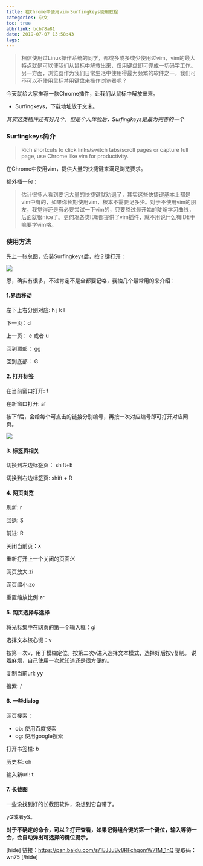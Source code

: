 ```yaml
---
title: 在Chrome中使用vim-Surfingkeys使用教程
categories: 杂文
toc: true
abbrlink: bcb78a81
date: 2019-07-07 13:58:43
tags:
---
```


> 相信使用过Linux操作系统的同学，都或多或多或少使用过vim，vim的最大特点就是可以使我们从鼠标中解救出来，仅用键盘即可完成一切码字工作。另一方面，浏览器作为我们日常生活中使用得最为频繁的软件之一，我们可不可以不使用鼠标禁用键盘来操作浏览器呢？

今天就给大家推荐一款Chrome插件，让我们从鼠标中解放出来。

- Surfingkeys，下载地址放于文末。

*其实这类插件还有好几个，但是个人体验后，Surfingkeys是最为完善的一个*
<!-- more -->


### Surfingkeys简介

> Rich shortcuts to click links/switch tabs/scroll pages or capture full page, use Chrome like vim for productivity.

在Chrome中使用vim，提供大量的快捷键来满足浏览要求。

额外插一句：

> 估计很多人看到要记大量的快捷键就劝退了，其实这些快捷键基本上都是vim中有的，如果你长期使用vim，根本不需要记多少。对于不使用vim的朋友，我觉得还是有必要尝试一下vim的，只要熬过最开始的陡峭学习曲线，后面就很nice了。更何况各类IDE都提供了vim插件，就不用说什么有IDE干嘛要学vim咯。

### 使用方法

先上一张总图，安装Surfingkeys后，按？键打开：

![](https://ae01.alicdn.com/kf/HTB1EqVjXAY2gK0jSZFgq6A5OFXa2.jpg)

恩，确实有很多，不过肯定不是全都要记咯，我抽几个最常用的来介绍：

#### 1.界面移动

左下上右分别对应: h j k l

下一页：d

上一页： e 或者 u

回到顶部： gg

回到底部： G

#### 2. 打开标签

在当前窗口打开: f

在新窗口打开: af

按下f后，会给每个可点击的链接分别编号，再按一次对应编号即可打开对应网页。

![](https://ae01.alicdn.com/kf/HTB12lNgXqL7gK0jSZFBq6xZZpXat.jpg)

#### 3. 标签页相关

切换到左边标签页： shift+E

切换到右边标签页: shift + R

#### 4. 网页浏览

刷新: r

回退: S

前进: R

关闭当前页：x

重新打开上一个关闭的页面:X

网页放大:zi

网页缩小:zo

重置缩放比例:zr

#### 5. 网页选择与选择

将光标集中在网页的第一个输入框：gi

选择文本核心键：v

按第一次v，用于模糊定位。按第二次v进入选择文本模式，选择好后按y复制。 说着麻烦，自己使用一次就知道还是很方便的。

复制当前url: yy

搜索: /

#### 6. 一些dialog

网页搜索：

- ob: 使用百度搜索
- og: 使用google搜索

打开书签栏: b

历史栏: oh

输入新url: t

#### 7. 长截图

一些没找到好的长截图软件，没想到它自带了。

yG或者yS。



**对于不确定的命令，可以？打开查看，如果记得组合键的第一个键位，输入等待一会，会自动弹出可选择的键位提示。**

[hide]
链接：https://pan.baidu.com/s/1EJJuBv8RFchgomW71M_1nQ 
提取码：wn75 
[/hide]


